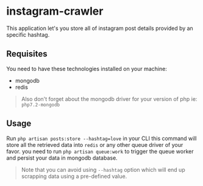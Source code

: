 # instagram-crawler
This application let's you store all of instagram post details provided by an specific hashtag.

## Requisites
You need to have these technologies installed on your machine: 
* mongodb
* redis

> Also don't forget about the mongodb driver for your version of php
ie: `php7.2-mongodb`

## Usage
Run ```php artisan posts:store --hashtag=love``` in your CLI
this command will store all the retrieved data into `redis` or any other queue driver of your favor.
you need to run ```php artisan queue:work``` to trigger the queue worker and persist your data in mongodb database.

> Note that you can avoid using `--hashtag` option which will end up scrapping data using a pre-defined value.
